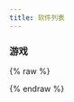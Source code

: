 ```yaml
---
title: 软件列表
---
```

<script src="https://cdn.jsdelivr.net/npm/vue"></script>

### 游戏

</div>

{% raw %}

<div id="list">
    <div v-for="item in computedList">
    <template>
        <h3 :id="item.name"><a :href="'#' + item.name" class="headerlink" :title="item.name"></a>{{item.name}}</h3>
        <div class="gallery">
    <div class="img-item" v-for="child in item.children">
        <img :src="child.logo"/>
        <p class="title">{{child.name}}</p>
        <p class="desc">{{child.description}}</p>
    </div>

</div>
    </template>
    </div>
    
</div>

<script>
function getDataSetVue(data) {
    // data = JSON.parse(data);
var app = new Vue({
    el: "#list",
    data: {
      list: data
    },
    computed: {
      computedList: function() {
        let data = {};
        this.list.forEach(item => {
          if (data[item.category]) {
            data[item.category].push(item);
          } else {
            data[item.category] = [item];
          }
        });

        let datas = Object.keys(data).map(key => {
          return {
            name: key,
            children: data[key]
          };
        });
        return datas;
      }
    },
    mounted() {
      let nav = this.computedList
        .map((item, index) => {
          return `<li class="nav-item nav-level-3"><a class="nav-link" href="#${
            item.name
          }"><span class="nav-number">${index +
            1}.</span> <span class="nav-text">${item.name}</span></a></li>`;
        })
        .join("\n");

      console.log(123);
      setTimeout(() => {
        document.querySelectorAll(
          ".post-toc-content > .nav"
        )[0].innerHTML = nav;
      }, 1500);
    }
  });
}
  
</script>
<script src="http://localhost:3200/apps?callback=getDataSetVue"></script>
{% endraw %}
